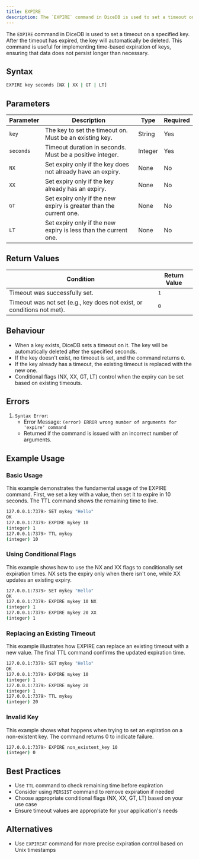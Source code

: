 ```yaml
---
title: EXPIRE
description: The `EXPIRE` command in DiceDB is used to set a timeout on a specified key. After the timeout has expired, the key will automatically be deleted. This command is useful for implementing time-based expiration of keys, ensuring that data does not persist longer than necessary.
---
```


The `EXPIRE` command in DiceDB is used to set a timeout on a specified key. After the timeout has expired, the key will automatically be deleted. This command is useful for implementing time-based expiration of keys, ensuring that data does not persist longer than necessary.

## Syntax

```bash
EXPIRE key seconds [NX | XX | GT | LT]
```

## Parameters

| Parameter | Description                                                               | Type    | Required |
|-----------|---------------------------------------------------------------------------|---------|----------|
| `key`     | The key to set the timeout on. Must be an existing key.                   | String  | Yes      |
| `seconds` | Timeout duration in seconds. Must be a positive integer.                  | Integer | Yes      |
| `NX`      | Set expiry only if the key does not already have an expiry.               | None    | No       |
| `XX`      | Set expiry only if the key already has an expiry.                         | None    | No       |
| `GT`      | Set expiry only if the new expiry is greater than the current one.        | None    | No       |
| `LT`      | Set expiry only if the new expiry is less than the current one.           | None    | No       |

## Return Values

| Condition                                      | Return Value                                      |
|------------------------------------------------|---------------------------------------------------|
| Timeout was successfully set.                  | `1`                                              |
| Timeout was not set (e.g., key does not exist, or conditions not met).| `0`                                             |

## Behaviour

- When a key exists, DiceDB sets a timeout on it. The key will be automatically deleted after the specified seconds.
- If the key doesn't exist, no timeout is set, and the command returns `0`.
- If the key already has a timeout, the existing timeout is replaced with the new one.
- Conditional flags (NX, XX, GT, LT) control when the expiry can be set based on existing timeouts.

## Errors

1. `Syntax Error`:
   - Error Message: `(error) ERROR wrong number of arguments for 'expire' command`
   - Returned if the command is issued with an incorrect number of arguments.

## Example Usage

### Basic Usage
This example demonstrates the fundamental usage of the EXPIRE command. First, we set a key with a value, then set it to expire in 10 seconds. The TTL command shows the remaining time to live.

```bash
127.0.0.1:7379> SET mykey "Hello"
OK
127.0.0.1:7379> EXPIRE mykey 10
(integer) 1
127.0.0.1:7379> TTL mykey
(integer) 10
```

### Using Conditional Flags
This example shows how to use the NX and XX flags to conditionally set expiration times. NX sets the expiry only when there isn't one, while XX updates an existing expiry.

```bash
127.0.0.1:7379> SET mykey "Hello"
OK
127.0.0.1:7379> EXPIRE mykey 10 NX
(integer) 1
127.0.0.1:7379> EXPIRE mykey 20 XX
(integer) 1
```

### Replacing an Existing Timeout
This example illustrates how EXPIRE can replace an existing timeout with a new value. The final TTL command confirms the updated expiration time.

```bash
127.0.0.1:7379> SET mykey "Hello"
OK
127.0.0.1:7379> EXPIRE mykey 10
(integer) 1
127.0.0.1:7379> EXPIRE mykey 20
(integer) 1
127.0.0.1:7379> TTL mykey
(integer) 20
```

### Invalid Key
This example shows what happens when trying to set an expiration on a non-existent key. The command returns 0 to indicate failure.

```bash
127.0.0.1:7379> EXPIRE non_existent_key 10
(integer) 0
```

## Best Practices

- Use `TTL` command to check remaining time before expiration
- Consider using `PERSIST` command to remove expiration if needed
- Choose appropriate conditional flags (NX, XX, GT, LT) based on your use case
- Ensure timeout values are appropriate for your application's needs

## Alternatives

- Use `EXPIREAT` command for more precise expiration control based on Unix timestamps
